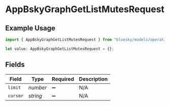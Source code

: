 # AppBskyGraphGetListMutesRequest

## Example Usage

```typescript
import { AppBskyGraphGetListMutesRequest } from "bluesky/models/operations";

let value: AppBskyGraphGetListMutesRequest = {};
```

## Fields

| Field              | Type               | Required           | Description        |
| ------------------ | ------------------ | ------------------ | ------------------ |
| `limit`            | *number*           | :heavy_minus_sign: | N/A                |
| `cursor`           | *string*           | :heavy_minus_sign: | N/A                |
